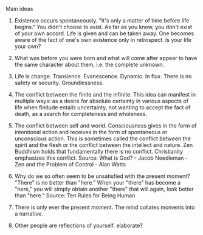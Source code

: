 Main ideas

1) Existence occurs spontaneously. "It's only a matter of time before life begins." You didn't choose to exist. As far as you know, you don't exist of your own accord. Life is given and can be taken away. One becomes aware of the fact of one's own existence only in retrospect. Is your life your own?

2) What was before you were born and what will come after appear to have the same character about them, i.e. the complete unknown.

3) Life is change. Transience. Evanescence. Dynamic. In flux. There is no safety or security. Groundlessness.

4) The conflict between the finite and the infinite. This idea can manifest in multiple ways: as a desire for absolute certainty in various aspects of life when finitude entails uncertainty, not wanting to accept the fact of death, as a search for completeness and wholeness.

5) The conflict between self and world. Consciousness gives in the form of intentional action and receives in the form of spontaneous or unconscious action. This is sometimes called the conflict between the spirit and the flesh or the conflict between the intellect and nature. Zen Buddhism holds that fundamentally there is no conflict. Christianity emphasizes this conflict. Source: What is God? - Jacob Needleman - Zen and the Problem of Control - Alan Watts

6) Why do we so often seem to be unsatisfied with the present moment? "There" is no better than "here." When your "there" has become a "here," you will simply obtain another "there" that will again, look better than "here." Source: Ten Rules for Being Human

7) There is only ever the present moment. The mind collates moments into a narrative.

8) Other people are reflections of yourself. elaborate?